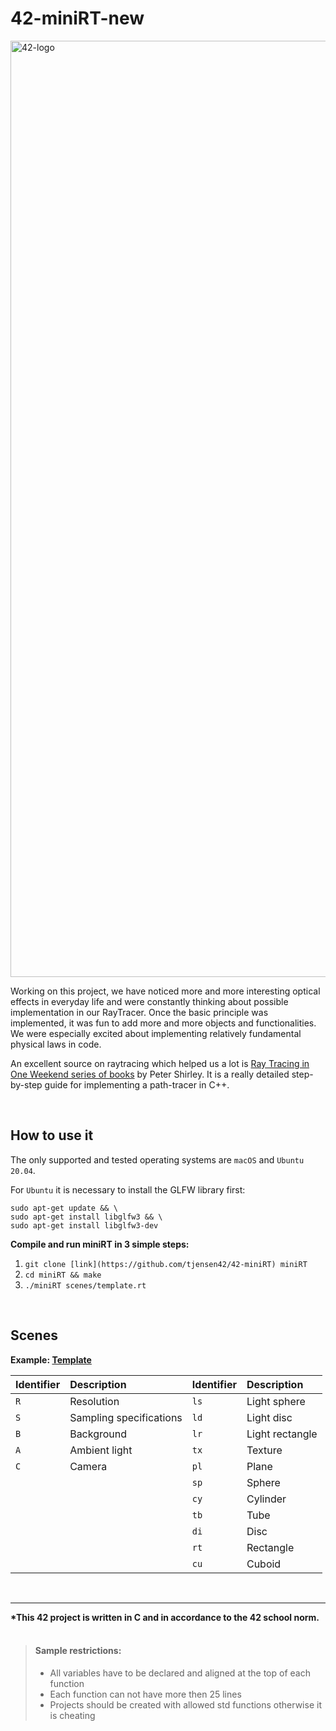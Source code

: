 # 42-miniRT-new

<img width="1498" alt="42-logo" src="https://user-images.githubusercontent.com/56789534/173826141-045ce31b-b8be-4065-b711-4e385cb72ef6.png">

Working on this project, we have noticed more and more interesting optical effects in everyday life and were constantly thinking about possible implementation in our RayTracer. Once the basic principle was implemented, it was fun to add more and more objects and functionalities. We were especially excited about implementing relatively fundamental physical laws in code.

An excellent source on raytracing which helped us a lot is [Ray Tracing in One Weekend series of books](https://raytracing.github.io/) by Peter Shirley. It is a really detailed step-by-step guide for implementing a path-tracer in C++.

<br>

## How to use it

The only supported and tested operating systems are ```macOS``` and ```Ubuntu 20.04```.

For ```Ubuntu``` it is necessary to install the GLFW library first:
```
sudo apt-get update && \
sudo apt-get install libglfw3 && \
sudo apt-get install libglfw3-dev
```

<b>Compile and run miniRT in 3 simple steps:</b>
1. ```git clone [link](https://github.com/tjensen42/42-miniRT) miniRT```
2. ```cd miniRT && make```
3. ```./miniRT scenes/template.rt```

<br>

## Scenes

<b>Example: [Template](scenes/template.rt)</b>

| Identifier  | Description | Identifier    | Description
| :---         | :---         | :---         | :---         |
| ```R```  | Resolution | ```ls```  | Light sphere |
| ```S```  | Sampling specifications |```ld```  | Light disc |
| ```B```  | Background |```lr```  | Light rectangle |
| ```A```  | Ambient light |```tx```  | Texture |
| ```C```  | Camera |```pl```  | Plane |
|   |   | ```sp```  | Sphere |
|   |   | ```cy```  | Cylinder |
|   |   | ```tb```  | Tube |
|   |   | ```di```  | Disc |
|   |   | ```rt```  | Rectangle |
|   |   | ```cu```  | Cuboid |

<br>
<hr>
<b>*This 42 project is written in C and in accordance to the 42 school norm.<br></b>
<br>

> #### Sample restrictions:
> - All variables have to be declared and aligned at the top of each function
> - Each function can not have more then 25 lines
> - Projects should be created with allowed std functions otherwise it is cheating
